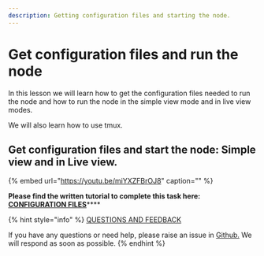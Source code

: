 ```yaml
---
description: Getting configuration files and starting the node.
---
```


# Get configuration files and run the node

In this lesson we will learn how to get the configuration files needed to run the node and how to run the node in the simple view mode and in live view modes.

We will also learn how to use tmux.

## Get configuration files and start the node:  Simple view and in Live view.

{% embed url="https://youtu.be/miYXZFBrOJ8" caption="" %}

**Please find the written tutorial to complete this task here:** [**CONFIGURATION FILES**](config-files-run-node.md)\*\*\*\*

{% hint style="info" %}
[QUESTIONS AND FEEDBACK](https://github.com/carloslodelar/SPO/issues)

If you have any questions or need help, please raise an issue in [Github.](https://github.com/cardano-foundation/stake-pool-school-handbook/issues) We will respond as soon as possible.
{% endhint %}

